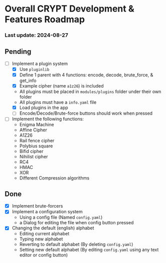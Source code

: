 # Overall CRYPT Development & Features Roadmap
### Last update: 2024-08-27
## Pending
- [ ] Implement a plugin system
    - [X] Use `pluginlib`
    - [X] Define 1 parent with 4 functions: encode, decode, brute_force, & get_info
    - [X] Example cipher (name `a1z26`) is included
    - All plugins must be placed in `modules/plugins` folder under their own folder
    - All plugins must have a `info.yaml` file
    - [X] Load plugins in the app
    - [ ] Encode/Decode/Brute-force buttons should work when pressed
- [ ] Implement the following functions:
    - Enigma Machine
    - Affine Cipher
    - A1Z26
    - Rail fence cipher
    - Polybius square
    - Bifid cipher
    - Nihilist cipher
    - RC4
    - HMAC
    - XOR
    - Different Compression algorithms

## Done
- [X] Implement brute-forcers
- [X] Implement a configuration system
    - Using a config file (Named `config.yaml`)
    - a Dialog for editing the file when config button pressed
- [X] Changing the default (english) alphabet
    - Editing current alphabet
    - Typing new alphabet
    - Reverting to default alphabet (By deleting `config.yaml`)
    - Setting new default alphabet (By editing `config.yaml` using any text editor or config button)
